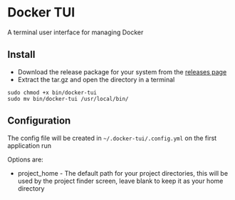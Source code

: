 # Docker TUI 

A terminal user interface for managing Docker

## Install

* Download the release package for your system from the [releases page](https://github.com/Skywire/docker-tui/releases)
* Extract the tar.gz and open the directory in a terminal
```
sudo chmod +x bin/docker-tui
sudo mv bin/docker-tui /usr/local/bin/
```

## Configuration

The config file will be created in `~/.docker-tui/.config.yml` on the first application run

Options are:
    
* project_home - The default path for your project directories, this will be used by the project finder screen, leave blank to keep it as your home directory

